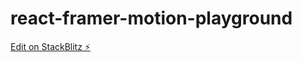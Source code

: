# react-framer-motion-playground

[Edit on StackBlitz ⚡️](https://stackblitz.com/edit/react-ts-jjxx5e)